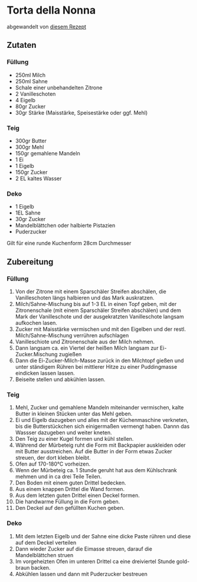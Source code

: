 # Torta della Nonna

abgewandelt von [diesem Rezept](https://www.essen-und-trinken.de/rezepte/torta-della-nonna-rezept-13230436.html)

## Zutaten
### Füllung
- 250ml Milch
- 250ml Sahne
- Schale einer unbehandelten Zitrone
- 2 Vanilleschoten
- 4 Eigelb
- 80gr Zucker
- 30gr Stärke (Maisstärke, Speisestärke oder ggf. Mehl)

### Teig
- 300gr Butter
- 300gr Mehl
- 150gr gemahlene Mandeln
- 1 Ei
- 1 Eigelb
- 150gr Zucker
- 2 EL kaltes Wasser

### Deko
- 1 Eigelb
- 1EL Sahne
- 30gr Zucker
- Mandelblättchen oder halbierte Pistazien
- Puderzucker

Gilt für eine runde Kuchenform 28cm Durchmesser

## Zubereitung

### Füllung

1. Von der Zitrone mit einem Sparschäler Streifen abschälen, die Vanilleschoten längs halbieren und das Mark auskratzen.
1. Milch/Sahne-Mischung bis auf 1-3 EL in einen Topf geben, mit der Zitronenschale (mit einem Sparschäler Streifen abschälen) und dem Mark der Vanilleschote und der ausgekratzten Vanilleschote langsam aufkochen lasen.
1. Zucker mit Maisstärke vermischen und mit den Eigelben und der restl. Milch/Sahne-Mischung verrühren aufschlagen
1. Vanilleschiote und Zitronenschale aus der Milch nehmen.
1. Dann langsam ca. ein Viertel der heißen Milch langsam zur Ei-Zucker.Mischung zugießen
1. Dann die Ei-Zucker-Milch-Masse zurück in den Milchtopf gießen und unter ständigem Rühren bei mittlerer Hitze zu einer Puddingmasse eindicken lassen lassen.
1. Beiseite stellen und abkühlen lassen.

### Teig
1. Mehl, Zucker und gemahlene Mandeln miteinander vermischen, kalte Butter in kleinen Stücken unter das Mehl geben.
2. Ei und Eigelb dazugeben und alles mit der Küchenmaschine verkneten, bis die Butterstückchen sich einigermaßen vermengt haben. Dannn das Wassser dazugeben und weiter kneten.
3. Den Teig zu einer Kugel formen und kühl stellen.
1. Während der Mürbeteig ruht die Form mit Backpapier auskleiden oder mit Butter ausstreichen. Auf die Butter in der Form etwas Zucker streuen, der dort kleben bleibt.
1. Ofen auf 170-180°C vorheizen.
1. Wenn der Mürbeteig ca. 1 Stunde geruht hat aus dem Kühlschrank mehmen und in ca drei Teile Teilen.
1. Den Boden mit einem guten Drittel bedecken.
1. Aus einem knappen Drittel die Wand formen.
1. Aus dem letzten guten Drittel einen Deckel formen.
1. Die handwarme Füllung in die Form geben.
1. Den Deckel auf den gefüllten Kuchen geben.

### Deko
1. Mit dem letzten Eigelb und der Sahne eine dicke Paste rühren und diese auf dem Deckel verteilen
1. Dann wieder Zucker auf die Eimasse streuen, darauf die Mandelblättchen struen
1. Im vorgeheizten Ofen im unteren Drittel ca eine dreiviertel Stunde gold-braun backen.
1. Abkühlen lassen und dann mit Puderzucker bestreuen
